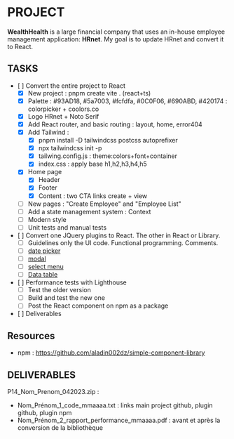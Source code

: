 # PROJECT

**WealthHealth** is a large financial company that uses an in-house employee management application: **HRnet**.
My goal is to update HRnet and convert it to React.

## TASKS

- [ ] Convert the entire project to React
  - [x] New project : pnpm create vite . (react+ts)
  - [x] Palette : #93AD18, #5a7003, #fcfdfa, #0C0F06, #690ABD, #420174 : colorpicker + coolors.co
  - [x] Logo HRnet + Noto Serif
  - [x] Add React router, and basic routing : layout, home, error404
  - [x] Add Tailwind : 
    - [x] pnpm install -D tailwindcss postcss autoprefixer
    - [x] npx tailwindcss init -p
    - [x] tailwing.config.js : theme:colors+font+container
    - [x] index.css : apply base h1,h2,h3,h4,h5
  - [x] Home page
    - [x] Header
    - [x] Footer
    - [x] Content : two CTA links create + view
  - [ ] New pages : "Create Employee" and "Employee List"
  - [ ] Add a state management system : Context
  - [ ] Modern style
  - [ ] Unit tests and manual tests
- [ ] Convert one JQuery plugins to React. The other in React or Library.
  - [ ] Guidelines only the UI code. Functional programming. Comments.
  - [ ] [date picker](https://github.com/xdan/datetimepicker)
  - [ ] [modal](https://github.com/kylefox/jquery-modal)
  - [ ] [select menu](https://github.com/jquery/jquery-ui/blob/main/ui/widgets/selectmenu.js)
  - [ ] [Data table](https://github.com/DataTables/DataTables)
- [ ] Performance tests with Lighthouse
  - [ ] Test the older version
  - [ ] Build and test the new one
  - [ ] Post the React component on npm as a package
- [ ] Deliverables 

## Resources

- npm : https://github.com/aladin002dz/simple-component-library

## DELIVERABLES

P14_Nom_Prenom_042023.zip :

- Nom_Prénom_1_code_mmaaaa.txt : links main project github, plugin github, plugin npm
- Nom_Prénom_2_rapport_performance_mmaaaa.pdf : avant et après la conversion de la bibliothèque
